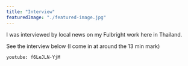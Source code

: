 ```yaml
---
title: "Interview"
featuredImage: "./featured-image.jpg"
---
```

I was interviewed by local news on my Fulbright work here in Thailand.

See the interview below (I come in at around the 13 min mark)

`youtube: f6LeJLN-YjM`


